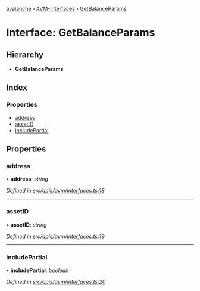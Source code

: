 [avalanche](../README.md) › [AVM-Interfaces](../modules/avm_interfaces.md) › [GetBalanceParams](avm_interfaces.getbalanceparams.md)

# Interface: GetBalanceParams

## Hierarchy

* **GetBalanceParams**

## Index

### Properties

* [address](avm_interfaces.getbalanceparams.md#address)
* [assetID](avm_interfaces.getbalanceparams.md#assetid)
* [includePartial](avm_interfaces.getbalanceparams.md#includepartial)

## Properties

###  address

• **address**: *string*

*Defined in [src/apis/avm/interfaces.ts:18](https://github.com/ava-labs/avalanchejs/blob/598fbcc/src/apis/avm/interfaces.ts#L18)*

___

###  assetID

• **assetID**: *string*

*Defined in [src/apis/avm/interfaces.ts:19](https://github.com/ava-labs/avalanchejs/blob/598fbcc/src/apis/avm/interfaces.ts#L19)*

___

###  includePartial

• **includePartial**: *boolean*

*Defined in [src/apis/avm/interfaces.ts:20](https://github.com/ava-labs/avalanchejs/blob/598fbcc/src/apis/avm/interfaces.ts#L20)*
